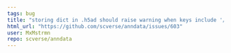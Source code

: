 ```yaml
---
tags: bug
title: "storing dict in .h5ad should raise warning when keys include '/'"
html_url: "https://github.com/scverse/anndata/issues/603"
user: MxMstrmn
repo: scverse/anndata
---
```


